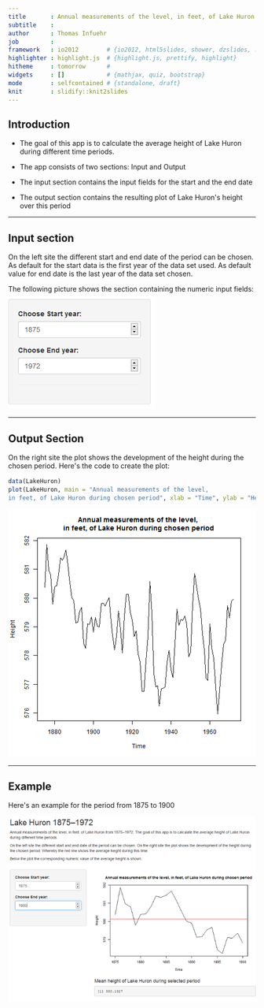 ```yaml
---
title       : Annual measurements of the level, in feet, of Lake Huron 1875 to 1972
subtitle    : 
author      : Thomas Infuehr
job         : 
framework   : io2012        # {io2012, html5slides, shower, dzslides, ...}
highlighter : highlight.js  # {highlight.js, prettify, highlight}
hitheme     : tomorrow      # 
widgets     : []            # {mathjax, quiz, bootstrap}
mode        : selfcontained # {standalone, draft}
knit        : slidify::knit2slides
---
```



## Introduction



 - The goal of this app is to calculate the average height of Lake Huron during different time periods.
 
 - The app consists of two sections: Input and Output
 
 - The input section contains the input fields for the start and the end date
 
 - The output section contains the resulting plot of Lake Huron's height over this period

--- 

## Input section

  On the left site the different start and end date of the period can be chosen. As default for the start data
  is the first year of the data set used. As default value for end date is the last year of the data set chosen.
  
  The following picture shows the section containing the numeric input fields:
  ![image](assets/img/left_side.png)

--- 

## Output Section
On the right site the plot shows the development of the height during the chosen period. 
Here's the code to create the plot:

```r
data(LakeHuron)
plot(LakeHuron, main = "Annual measurements of the level, 
in feet, of Lake Huron during chosen period", xlab = "Time", ylab = "Height")
```

![plot of chunk unnamed-chunk-1](assets/fig/unnamed-chunk-1-1.png)

--- 

## Example

Here's an example for the period from 1875 to 1900

![image](assets/img/example.png)



